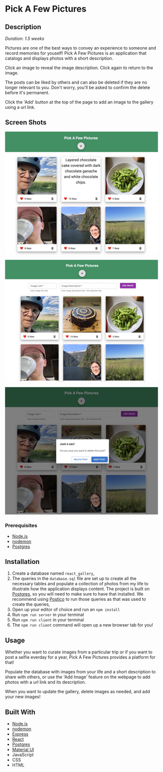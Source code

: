 # Pick A Few Pictures


## Description

_Duration: 1.5 weeks_

Pictures are one of the best ways to convey an experience to someone and record memories for youself! Pick A Few Pictures is an application that catalogs and displays photos with a short description. 

Click an image to reveal the image description. Click again to return to the image.

The posts can be liked by others and can also be deleted if they are no longer relevant to you. Don't worry, you'll be asked to confirm the delete before it's permanent.

Click the 'Add' button at the top of the page to add an image to the gallery using a url link.

## Screen Shots

![Pick A Few Pictures](public/screenshots/PickAFewPictures_showingText.jpg)

![Pick A Few Pictures Add Image](public/screenshots/PickAFewPictures_addimage.jpg)

![Pick A Few Pictures Confirm Delete](public/screenshots/PickAFewPictures_confirmdelete.jpg)

### Prerequisites

- [Node.js](https://nodejs.org/en/)
- [nodemon](https://nodemon.io/)
- [Postgres](https://www.postgresql.org/download/)

## Installation

1. Create a database named `react_gallery`,
2. The queries in the `database.sql` file are set up to create all the necessary tables and populate a collection of photos from my life to illustrate how the application displays content. The project is built on [Postgres](https://www.postgresql.org/download/), so you will need to make sure to have that installed. We recommend using [Postico](https://eggerapps.at/postico/) to run those queries as that was used to create the queries, 
3. Open up your editor of choice and run an `npm install`
4. Run `npm run server` in your terminal
5. Run `npm run client` in your terminal
6. The `npm run client` command will open up a new browser tab for you!

## Usage

Whether you want to curate images from a particular trip or if you want to post a selfie everday for a year, Pick A Few Pictures provides a platform for that!

Populate the database with images from your life and a short description to share with others, or use the 'Add Image' feature on the webpage to add photos with a url link and its description.

When you want to update the gallery, delete images as needed, and add your new images!

## Built With

- [Node.js](https://nodejs.org/en/)
- [nodemon](https://nodemon.io/)
- [Express](https://expressjs.com/)
- [React](https://reactjs.org/)
- [Postgres](https://www.postgresql.org/download/)
- [Material UI](https://mui.com/)
- JavaScript
- CSS
- HTML

